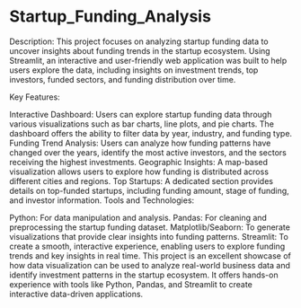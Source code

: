 # Startup_Funding_Analysis
Description: This project focuses on analyzing startup funding data to uncover insights about funding trends in the startup ecosystem. Using Streamlit, an interactive and user-friendly web application was built to help users explore the data, including insights on investment trends, top investors, funded sectors, and funding distribution over time.

Key Features:

Interactive Dashboard: Users can explore startup funding data through various visualizations such as bar charts, line plots, and pie charts. The dashboard offers the ability to filter data by year, industry, and funding type.
Funding Trend Analysis: Users can analyze how funding patterns have changed over the years, identify the most active investors, and the sectors receiving the highest investments.
Geographic Insights: A map-based visualization allows users to explore how funding is distributed across different cities and regions.
Top Startups: A dedicated section provides details on top-funded startups, including funding amount, stage of funding, and investor information.
Tools and Technologies:

Python: For data manipulation and analysis.
Pandas: For cleaning and preprocessing the startup funding dataset.
Matplotlib/Seaborn: To generate visualizations that provide clear insights into funding patterns.
Streamlit: To create a smooth, interactive experience, enabling users to explore funding trends and key insights in real time.
This project is an excellent showcase of how data visualization can be used to analyze real-world business data and identify investment patterns in the startup ecosystem. It offers hands-on experience with tools like Python, Pandas, and Streamlit to create interactive data-driven applications.

